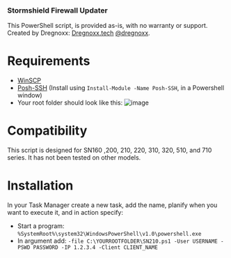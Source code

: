 ### Stormshield Firewall Updater

This PowerShell script, is provided as-is, with no warranty or support.
Created by Dregnoxx:
[Dregnoxx.tech](https://dregnoxx.tech) 
[@dregnoxx](https://twitter.com/dregnoxx).

# Requirements
- [WinSCP](https://winscp.net/eng/download.php)
- [Posh-SSH](https://github.com/darkoperator/Posh-SSH) (Install using `Install-Module -Name Posh-SSH`, in a Powershell window)
- Your root folder should look like this:
  ![image]([https://github.com/Dregnoxx/StormshieldFWUpdate/assets/40840621/80bea1e9-43c7-4498-b49c-b2b5042d8178](https://github-production-user-asset-6210df.s3.amazonaws.com/40840621/315218810-693bdb53-47a9-48c7-b29c-f84b6f5cea7a.png?X-Amz-Algorithm=AWS4-HMAC-SHA256&X-Amz-Credential=AKIAVCODYLSA53PQK4ZA%2F20240321%2Fus-east-1%2Fs3%2Faws4_request&X-Amz-Date=20240321T085257Z&X-Amz-Expires=300&X-Amz-Signature=20234f3fae6da48f4da788fd1bcdcc6e64f0f31f6480e61f2d67ffdaa8bd0c9e&X-Amz-SignedHeaders=host&actor_id=40840621&key_id=0&repo_id=775344505))


# Compatibility
This script is designed for SN160 ,200, 210, 220, 310, 320, 510, and 710 series. It has not been tested on other models.

# Installation
In your Task Manager create a new task, add the name, planify when you want to execute it, and in action specify:
-  Start a program:  `%SystemRoot%\system32\WindowsPowerShell\v1.0\powershell.exe`
-  In argument add:  `-file C:\YOURROOTFOLDER\SN210.ps1 -User USERNAME -PSWD PASSWORD -IP 1.2.3.4 -Client CLIENT_NAME`
